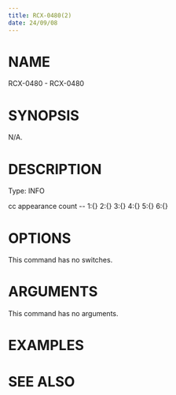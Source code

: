 ```yaml
---
title: RCX-0480(2)
date: 24/09/08
---
```


# NAME

RCX-0480 - RCX-0480

# SYNOPSIS

N/A.

# DESCRIPTION

Type: INFO

cc appearance count -- 1:{} 2:{} 3:{} 4:{} 5:{} 6:{}

# OPTIONS

This command has no switches.

# ARGUMENTS

This command has no arguments.

# EXAMPLES

# SEE ALSO
